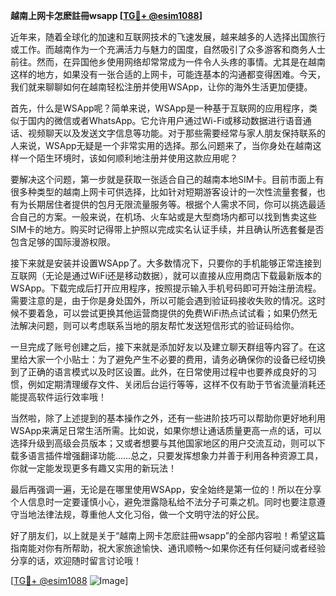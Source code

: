 **越南上网卡怎麽註冊wsapp [[TG💪+ @esim1088](https://t.me/s/esim1088)]**

近年来，随着全球化的加速和互联网技术的飞速发展，越来越多的人选择出国旅行或工作。而越南作为一个充满活力与魅力的国度，自然吸引了众多游客和商务人士前往。然而，在异国他乡使用网络却常常成为一件令人头疼的事情。尤其是在越南这样的地方，如果没有一张合适的上网卡，可能连基本的沟通都变得困难。今天，我们就来聊聊如何在越南轻松注册并使用WSApp，让你的海外生活更加便捷。

首先，什么是WSApp呢？简单来说，WSApp是一种基于互联网的应用程序，类似于国内的微信或者WhatsApp。它允许用户通过Wi-Fi或移动数据进行语音通话、视频聊天以及发送文字信息等功能。对于那些需要经常与家人朋友保持联系的人来说，WSApp无疑是一个非常实用的选择。那么问题来了，当你身处在越南这样一个陌生环境时，该如何顺利地注册并使用这款应用呢？

要解决这个问题，第一步就是获取一张适合自己的越南本地SIM卡。目前市面上有很多种类型的越南上网卡可供选择，比如针对短期游客设计的一次性流量套餐，也有为长期居住者提供的包月无限流量服务等。根据个人需求不同，你可以挑选最适合自己的方案。一般来说，在机场、火车站或是大型商场内都可以找到售卖这些SIM卡的地方。购买时记得带上护照以完成实名认证手续，并且确认所选套餐是否包含足够的国际漫游权限。

接下来就是安装并设置WSApp了。大多数情况下，只要你的手机能够正常连接到互联网（无论是通过WiFi还是移动数据），就可以直接从应用商店下载最新版本的WSApp。下载完成后打开应用程序，按照提示输入手机号码即可开始注册流程。需要注意的是，由于你是身处国外，所以可能会遇到验证码接收失败的情况。这时候不要着急，可以尝试更换其他运营商提供的免费WiFi热点试试看；如果仍然无法解决问题，则可以考虑联系当地的朋友帮忙发送短信形式的验证码给你。

一旦完成了账号创建之后，接下来就是添加好友以及建立聊天群组等内容了。在这里给大家一个小贴士：为了避免产生不必要的费用，请务必确保你的设备已经切换到了正确的语言模式以及时区设置。此外，在日常使用过程中也要养成良好的习惯，例如定期清理缓存文件、关闭后台运行等等，这样不仅有助于节省流量消耗还能提高软件运行效率哦！

当然啦，除了上述提到的基本操作之外，还有一些进阶技巧可以帮助你更好地利用WSApp来满足日常生活所需。比如说，如果你想让通话质量更高一点的话，可以选择升级到高级会员版本；又或者想要与其他国家地区的用户交流互动，则可以下载多语言插件增强翻译功能……总之，只要发挥想象力并善于利用各种资源工具，你就一定能发现更多有趣又实用的新玩法！

最后再强调一遍，无论是在哪里使用WSApp，安全始终是第一位的！所以在分享个人信息时一定要谨慎小心，避免泄露隐私给不法分子可乘之机。同时也要注意遵守当地法律法规，尊重他人文化习俗，做一个文明守法的好公民。

好了朋友们，以上就是关于“越南上网卡怎麽註冊wsapp”的全部内容啦！希望这篇指南能对你有所帮助，祝大家旅途愉快、通讯顺畅～如果你还有任何疑问或者经验分享的话，欢迎随时留言讨论哦！

[[TG💪+ @esim1088](https://t.me/s/esim1088) ![Image](https://i.postimg.cc/4NQfJmqS/Snipaste-2025-05-13-00-14-12.png)]